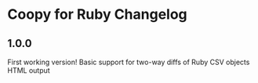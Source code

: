 # Coopy for Ruby Changelog

## 1.0.0

First working version!
Basic support for two-way diffs of Ruby CSV objects
HTML output